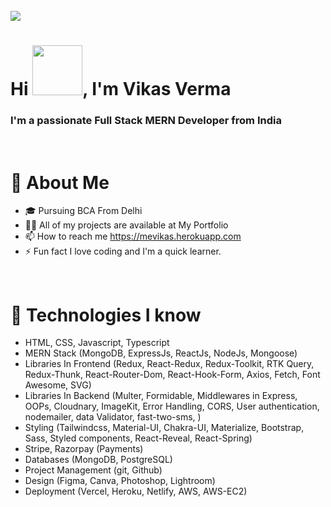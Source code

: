 

<!-- <img src="https://ik.imagekit.io/iwiqf3n5na7/Resume/giphy_Tg3Mbv9LO.gif?ik-sdk-version=javascript-1.4.3&updatedAt=1655284621025"/> -->

<br/>
<img src="https://ik.imagekit.io/iwiqf3n5na7/Resume/vikasmern_3CwqCahaC.jpg?updatedAt=1689583858320"/>

# <div> Hi <span> <img src="https://ik.imagekit.io/iwiqf3n5na7/Resume/waving-hand-joypixels_ykUd8i1bg.gif?ik-sdk-version=javascript-1.4.3&updatedAt=1655288386440" width="80px"/></span>, I'm <span style="font-weight: bold">Vikas Verma</span> </div>


### I'm a passionate Full Stack <span style="font-weight: bold"> MERN</span> Developer from India
<br/>

# <span style="font-weight: bold"> &#129489; About Me</span>

* 🎓 Pursuing BCA From Delhi
* 👨‍💻 All of my projects are available at My Portfolio
* 📫 How to reach me https://mevikas.herokuapp.com
* ⚡ Fun fact I love coding and I'm a quick learner.
<br/>

# <span>🚀 Technologies I know </span>

* HTML, CSS, Javascript, Typescript
* MERN Stack (MongoDB, ExpressJs, ReactJs, NodeJs, Mongoose)
* Libraries In Frontend (Redux, React-Redux, Redux-Toolkit, RTK Query, Redux-Thunk, React-Router-Dom, React-Hook-Form, Axios, Fetch, Font Awesome, SVG)
* Libraries In Backend (Multer, Formidable, Middlewares in Express, OOPs, Cloudnary, ImageKit, Error Handling, CORS, User authentication, nodemailer, data Validator, fast-two-sms,  )
* Styling (Tailwindcss, Material-UI, Chakra-UI, Materialize, Bootstrap, Sass, Styled components, React-Reveal, React-Spring)
* Stripe, Razorpay (Payments)
* Databases (MongoDB, PostgreSQL)
* Project Management (git, Github)
* Design (Figma, Canva, Photoshop, Lightroom)
* Deployment (Vercel,  Heroku,  Netlify, AWS, AWS-EC2)
<br/>






